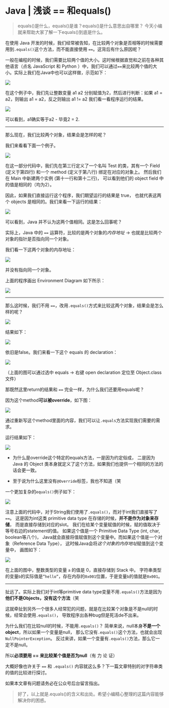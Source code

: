 # Java | 浅谈 == 和equals()
> equals()是什么，equals()是谁？equals()是什么意思出自哪里？ 今天小编就来帮助大家了解一下equals()到底是什么。  

在使用 Java 开发的时候，我们经常被告知，在比较两个对象是否相等的时候需要用到`.equals()`这个方法，而不能直接使用 `==`。这背后有什么原因呢？

一般在编程的时候，我们需要比较两个值的大小。这时候根据直觉和之前在各种其他语言（点名 JavaScript 和 Python ）中，我们可以通过`==`来比较两个值的大小。实际上我们在Java中也可以这样做，示范如下：

![](Java%20%7C%20%E6%B5%85%E8%B0%88%20==%20%E5%92%8Cequals()/7F213164-B4C7-4C3C-94DD-668F5AE3F27B.png)

在这个例子中，我们先让整数变量 a1 a2 分别赋值为2，然后进行判断：如果 a1 = a2，则输出 a1 = a2，反之则输出 a1 != a2
我们看一看程序运行的结果。

![](Java%20%7C%20%E6%B5%85%E8%B0%88%20==%20%E5%92%8Cequals()/4830CE6A-E931-416C-BE26-546A4982D502.png)

可以看到，a1确实等于a2 - 毕竟2 = 2.

- - - -

那么现在，我们比较两个对象，结果会是怎样的呢？

我们来看看下面一个例子。

![](Java%20%7C%20%E6%B5%85%E8%B0%88%20==%20%E5%92%8Cequals()/8D1793C2-7440-474C-B9E9-63DE7B516BCD.png)

在这一部分代码中，我们先在第三行定义了一个名叫 Test 的类，其有一个 Field (定义于第四行) 
和一个 method (定义于第八行) 绑定在对应的对象上。
然后我们在 Main 中新建两个实例 (第十一行和第十二行)，
可以看到他们的 object field 中的值是相同的（均为2）。

因此，如果我们直接运行这个程序，我们期望运行的结果是 true，
也就代表这两个 objects 是相同的。我们来看一下运行的结果：

![](Java%20%7C%20%E6%B5%85%E8%B0%88%20==%20%E5%92%8Cequals()/A97FFE0A-7B3C-48C1-B4E6-9A804616EBE7.png)

可以看到，Java 并不认为这两个值相同。这是怎么回事呢？

实际上，Java 中的 `==` 运算符，比较的是两个对象的*内存地址* -> 也就是比较两个对象的指针是否指向同一个对象。

我们看一下这两个对象的内存地址：

![](Java%20%7C%20%E6%B5%85%E8%B0%88%20==%20%E5%92%8Cequals()/89BE6A49-C0DB-4E11-AAA8-8E24D1A3CA27.png)

并没有指向同一个对象。

上面的程序画出 Environment Diagram 如下所示：

![](Java%20%7C%20%E6%B5%85%E8%B0%88%20==%20%E5%92%8Cequals()/bear_sketch@2x.png)

- - - -

那么这时候，我们不用 `==`，改用`.equals()`方式来比较这两个对象，结果会是怎么样的呢？

![](Java%20%7C%20%E6%B5%85%E8%B0%88%20==%20%E5%92%8Cequals()/4DC7C5E9-A55C-47D8-B087-E319A82A5278.png)

结果如下：

![](Java%20%7C%20%E6%B5%85%E8%B0%88%20==%20%E5%92%8Cequals()/6BB4239F-9E96-406A-B029-01DACFD989AA.png)

依旧是false。我们来看一下这个 equals 的 declaration：

![](Java%20%7C%20%E6%B5%85%E8%B0%88%20==%20%E5%92%8Cequals()/DE8F8A72-31FA-46F8-BDFA-8A3623CD37D3.png)

（上面的图可以通过选中 equals -> 右键 open declaration 定位至 Object.class文件）

那既然这里return的结果和 `==` 完全一样，为什么我们还要用equals呢？

因为这个method**可以被override**，如下图：

![](Java%20%7C%20%E6%B5%85%E8%B0%88%20==%20%E5%92%8Cequals()/2110CCE0-96B9-4D5E-AB23-1BF1207E518A.png)

通过重新写这个method里面的内容，我们可以让`.equals`方法实现我们需要的需求。

运行结果如下：

![](Java%20%7C%20%E6%B5%85%E8%B0%88%20==%20%E5%92%8Cequals()/2D69E32E-85F3-477E-BFA0-59E6B79668BD.png)

- 为什么是override这个特定的equals方法，一是因为约定俗成，
二是因为 Java 的 Object 类本身就定义了这个方法，如果我们也提供一个相同的方法的话会更一致。

- 至于说为什么这里没有`@Override`标签，我也不知道（笑

一个更加复杂的`equals()`例子如下：

![](Java%20%7C%20%E6%B5%85%E8%B0%88%20==%20%E5%92%8Cequals()/9BED48FE-48FD-4B87-930E-5C4670F88BC8.png)

注意上面的代码中，对于String我们使用了`.equals()`，而对于int我们直接写了 `==`。
这是因为int这类 primitive data type 在存储的时候，**并不是作为对象来存储**，
而是直接存储到对应的slot。
我们在给某个变量赋值的时候，赋的值取决于等号右边的statement的值。
如果这个值是一个 Primitive Data Type (int, char, boolean等八个)，
Java就会直接将值赋值到这个变量中。而如果这个值是一个对象（Reference Data Type），
这时候Java会将*这个对象的内存地址*赋值到这个变量中，
画图如下：

![](Java%20%7C%20%E6%B5%85%E8%B0%88%20==%20%E5%92%8Cequals()/bear_sketch@2x%202.png)

在上面的图中，整数类型的变量 `a` 的值是 0，直接存储到 Stack 中。
字符串类型的变量`b`的实际值是`”hello”`，存在内存的`0x001`位置，于是变量`b`的值就是`0x001`。

- - - -

扯远了。实际上我们对于int等primitive data type变量不用`.equals()`方法是因为**他们不是Objects，没有这个方法**（笑

这就牵扯到另外一个很多人经常犯的问题，就是在比较某个对象是不是null的时候，经常会使用`.equals()`，
导致程序出各种bug但是死活de不出来。

为什么我们在比较null的时候，不能用`.equals()`？
简单来说，null本身**不是一个object**，所以如果一个变量是null，
那么它没有`.equals()`这个方法，也就会出现`NullPointerException`。
反过来讲，如果一个变量有`.equals()`方法，那么它一定不是null。

所以**必须要用 == 来比较某个值是否为null**（有 力 论 证）

大概好像也许关于 `==` 和 `.equals()` 内容就这么多？下一篇文章特别的对字符串类的值的比较进行探讨。

如果本文章有问题请务必在公众号后台留言指出。

> 好了，以上就是.equals()的含义和出处。希望小编精心整理的这篇内容能够解决你的困惑。  
